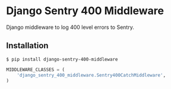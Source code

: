 # Django Sentry 400 Middleware

Django middleware to log 400 level errors to Sentry.

## Installation

```
$ pip install django-sentry-400-middleware
```

```python
MIDDLEWARE_CLASSES = (
    'django_sentry_400_middleware.Sentry400CatchMiddleware',
)
```
